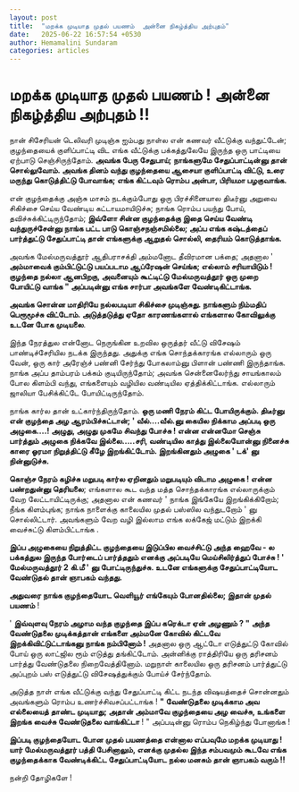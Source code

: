 ```yaml
---
layout: post
title:  "மறக்க முடியாத முதல் பயணம்  அன்னை நிகழ்த்திய அற்புதம்"
date:   2025-06-22 16:57:54 +0530
author: Hemamalini Sundaram
categories: articles
---
```


#  மறக்க முடியாத முதல் பயணம் ! அன்னை நிகழ்த்திய அற்புதம் !! 

நான் சிசேரியன் டெலிவரி முடிஞ்சு ஐம்பது நாள்ல என் கணவர் வீட்டுக்கு வந்துட்டேன்;
குழந்தையைக் குளிப்பாட்டி விட எங்க வீட்டுக்கு பக்கத்துலேயே இருந்த ஒரு பாட்டியை ஏற்பாடு
செஞ்சிருந்தோம். **அவங்க பேரு சேதுபாய்; நாங்களுமே சேதுப்பாட்டின்னு தான் சொல்லுவோம்.
அவங்க தினம் வந்து குழந்தையை ஆசையா குளிப்பாட்டி விட்டு, உரை மருந்து கொடுத்திட்டு
போவாங்க; எங்க கிட்டவும் ரொம்ப அன்பா, பிரியமா பழகுவாங்க.**

என் குழந்தைக்கு அஞ்சு மாசம் நடக்கும்போது ஒரு பிரச்சினையால திடீர்னு அறுவை சிகிச்சை
செய்ய வேண்டிய கட்டாயமாயிடுச்சு; நாங்க ரொம்ப பயந்து போய், தவிச்சுக்கிட்டிருந்தோம்;
**இவ்ளோ சின்ன குழந்தைக்கு இதை செய்ய வேண்டி வந்துருச்சேன்னு நாங்க பட்ட பாடு
கொஞ்சநஞ்சமில்லை; அப்ப எங்க கஷ்டத்தைப் பார்த்துட்டு சேதுப்பாட்டி தான் எங்களுக்கு ஆறுதல்
சொல்லி, தைரியம் கொடுத்தாங்க.**

அவங்க மேல்மருவத்தூர் ஆதிபராசக்தி அம்மனோட தீவிரமான பக்தை; அதனால ' **அம்மாவைக்
கும்பிட்டுட்டு பயப்படாம ஆப்ரேஷன் செய்ங்க; எல்லாம் சரியாயிடும் ! குழந்தை நல்லா
ஆனபிறகு, அவனையும் கூட்டிட்டு மேல்மருவத்தூர் ஒரு முறை போயிட்டு வாங்க " அப்படின்னு
எங்க சார்பா அவங்களே வேண்டிகிட்டாங்க.**

**அவங்க சொன்ன மாதிரியே நல்லபடியா சிகிச்சை முடிஞ்சுது. நாங்களும் நிம்மதிப்
பெரூமூச்சு விட்டோம். அடுத்தடுத்து ஏதோ காரணங்களால் எங்களால கோவிலுக்கு உடனே போக
முடியலை**.

இந்த நேரத்துல என்னோட நெருங்கின உறவில ஒருத்தர் வீட்டு விசேஷம் பாண்டிச்சேரியில நடக்க
இருந்தது. அதுக்கு எங்க சொந்தக்காரங்க எல்லாரும் ஒரு வேன், ஒரு கார் அரேஞ்ச் பண்னி
சேர்ந்து போகலாம்னு பிளான் பண்ணி இருந்தாங்க. நாங்க அப்ப தாம்பரம் பக்கம் குடியிருந்தோம்;
அவங்க சென்னைலேர்ந்து சாயங்காலம் போல கிளம்பி வந்து, எங்களையும் வழியில வண்டியில
ஏத்திக்கிட்டாங்க. எல்லாரும் ஜாலியா பேசிக்கிட்டே போயிட்டிருந்தோம்.

நாங்க கார்ல தான் உட்கார்ந்திருந்தோம். **ஒரு மணி நேரம் கிட்ட போயிருக்கும். திடீர்னு என்
குழந்தை அழ ஆரம்பிச்சுட்டான்; ' வீல்....வீல்.னு கையில நிக்காம அப்படி ஒரு அழுகை....!
அழுது, அழுது முகமே சிவந்து போச்சு ! என்ன என்னமோ செஞ்சு பார்த்தும் அழுகை நிக்கவே
இல்லை.....சரி, வண்டியில காத்து இல்லையோன்னு நினைச்சு காரை ஓரமா நிறுத்திட்டு கீழே
இறங்கிட்டோம். இறங்கினதும் அழுகை ' டக்' னு நின்னுடுச்சு.**

**கொஞ்ச நேரம் கழிச்சு மறுபடி கார்ல ஏறினதும் மறுபடியும் விடாம அழுகை ! என்ன
பண்றதுன்னு தெரியலை**; எங்களால கூட வந்த மத்த சொந்தக்காரங்க எல்லாருக்கும் வேற
லேட்டாயிட்டிருக்கு; அதனால என் கணவர் ' நாங்க இங்கேயே இறங்கிக்கிறோம்; நீங்க கிளம்புங்க;
நாங்க நாளைக்கு காலையில முதல் பஸ்ஸில வந்துடறோம் ' னு சொல்லிட்டார். அவங்களும் வேற வழி
இல்லாம எங்க லக்கேஜ் மட்டும் இறக்கி வைச்சுட்டு கிளம்பிட்டாங்க .

**இப்ப அழுகையை நிறுத்திட்ட குழந்தையை இடுப்பில வைச்சிட்டு அந்த ஹைவே - ல பக்கத்துல
இருந்த போர்டைப் பார்த்ததும் எனக்கு அப்படியே மெய்சிலிர்த்துப் போச்சு ! ' மேல்மருவத்தூர் 2
கி.மீ ' னு போட்டிருந்துச்சு. உடனே எங்களுக்கு சேதுப்பாட்டியோட வேண்டுதல் தான் ஞாபகம்
வந்தது.**

**அதுவரை நாங்க குழந்தையோட வெளியூர் எங்கேயும் போனதில்லை; இதான் முதல் பயணம்** !

' **இவ்வுளவு நேரம் அழாம வந்த குழந்தை இப்ப கரெக்டா ஏன் அழணும் ? " அந்த வேண்டுதலை
முடிக்கத்தான் எங்களை அம்மனே கோவில் கிட்டவே இறக்கிவிட்டுட்டாங்கனு நாங்க நம்பினோம் !**
அதனால ஒரு ஆட்டோ எடுத்துட்டு கோவில் போய் ஒரு லாட்ஜில ரூம் எடுத்து தங்கிட்டோம்.
அன்னிக்கு ராத்திரியே ஒரு தரிசனம் பார்த்து வேண்டுதலை நிறைவேத்தினோம். மறுநாள்
காலையில ஒரு தரிசனம் பார்த்துட்டு அப்புறம் பஸ் எடுத்துட்டு விசேஷத்துக்கும் போய்ச்
சேர்ந்தோம்.

அடுத்த நாள் எங்க வீட்டுக்கு வந்து சேதுப்பாட்டி கிட்ட நடந்த விஷயத்தைச் சொன்னதும் அவங்களும்
ரொம்ப உணர்ச்சிவசப்பட்டாங்க ! **" வேண்டுதலை முடிக்காம அவ எல்லையைத் தாண்ட முடியாது;
அதான் அம்மாவே குழந்தையை அழ வைச்சு, உங்களை இறங்க வைச்சு வேண்டுதலை வாங்கிட்டா** ! "
அப்படின்னு ரொம்ப நெகிழ்ந்து போனாங்க !

**இப்படி குழந்தையோட போன முதல் பயணத்தை என்னால எப்பவுமே மறக்க முடியாது ! யார்
மேல்மருவத்தூர் பத்தி பேசினாலும், எனக்கு முதல்ல இந்த சம்பவமும் கூடவே எங்க குழந்தைக்காக
வேண்டிக்கிட்ட சேதுப்பாட்டியோட நல்ல மனசும் தான் ஞாபகம் வரும் !!**

நன்றி தோழிகளே !
